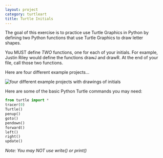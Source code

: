 ```yaml
---
layout: project
category: turtleart
title: Turtle Initials
---
```


The goal of this exercise is to practice use Turtle Graphics in Python by defining two Python functions that use Turtle Graphics to draw letter shapes.

You MUST define *TWO* functions, one for each of your initials. For example, Justin Riley would define the functions drawJ and drawR. At the end of your file, call those two functions.

Here are four different example projects...

![four different example projects with drawings of initials](/apcsp/turtleart/turtleinitials.jpg)

Here are some of the basic Python Turtle commands you may need:
```python
from turtle import *
tracer(0)
Turtle()
penup()
goto()
pendown()
forward()
left()
right()
update()
```

*Note: You may NOT use write() or print()*
